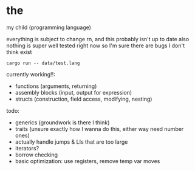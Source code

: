 # the

my child (programming language)

everything is subject to change rn, and this probably isn't up to date
also nothing is super well tested right now so I'm sure there are bugs I don't think exist

`cargo run -- data/test.lang`

currently working!!:
- functions (arguments, returning)
- assembly blocks (input, output for expression)
- structs (construction, field access, modifying, nesting)

todo:
- generics (groundwork is there I think)
- traits (unsure exactly how I wanna do this, either way need number ones)
- actually handle jumps & LIs that are too large
- iterators?
- borrow checking
- basic optimization: use registers, remove temp var moves
